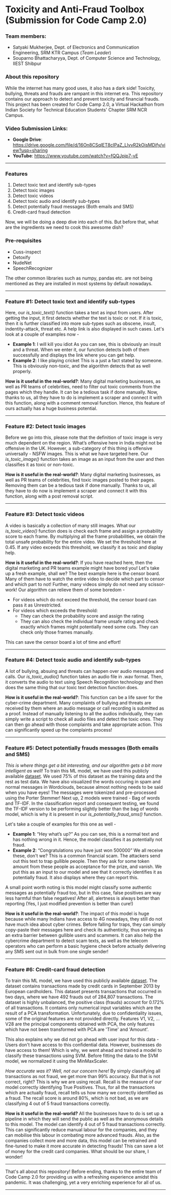 # Toxicity and Anti-Fraud Toolbox (Submission for Code Camp 2.0)
### **Team members**:
* Satyaki Mukherjee, Dept. of Electronics and Communication Engineering, SRM KTR Campus (*Team Leader*)
* Souparno Bhattacharyya, Dept. of Computer Science and Technology, IIEST Shibpur
### **About this repository**
While the internet has many good uses, it also has a dark side! Toxicity, bullying, threats and frauds are rampant in this internet era. This repository contains our approach to detect and prevent toxicity and financial frauds. This project has been created for Code Camp 2.0, a Virtual Hackathon from Indian Society for Technical Education Students' Chapter SRM NCR Campus.

### **Video Submission Links**:
* **Google Drive**: https://drive.google.com/file/d/16On8CSqIET8cIPaZ_LlvvR2kOisMDify/view?usp=sharing
* **YouTube**: https://www.youtube.com/watch?v=fQQJpjp7-vE

---
### **Features**
1. Detect toxic text and identify sub-types
2. Detect toxic images
3. Detect toxic videos
4. Detect toxic audio and identify sub-types
5. Detect potentially fraud messages (Both emails and SMS)
6. Credit-card fraud detection

Now, we will be doing a deep dive into each of this. But before that, what are the ingredients we need to cook this awesome dish?

### Pre-requisites
* Cuss-inspect
* Detoxify
* NudeNet
* SpeechRecognizer

The other common libraries such as numpy, pandas etc. are not being mentioned as they are installed in most systems by default nowadays.

---
### **Feature #1: Detect toxic text and identify sub-types**
Here, our *is_toxic_text()* function takes a text as input from users. After getting the input, it first detects whether the text is toxic or not. If it is toxic, then it is further classified into more sub-types such as obscene, insult, indentity-attack, threat etc. A help link is also displayed in such cases.
Let's look at a couple of examples now - 
* **Example 1**: I will kill you idiot
As you can see, this is obviously an insult and a threat. When we enter it, our function detects both of them successfully and displays the link where you can get help.
* **Example 2**: I like playing cricket
This is a just a fact stated by someone. This is obviously non-toxic, and the algorithm detects that as well properly.

**How is it useful in the real-world?**: Many digital marketing businesses, as well as PR teams of celebrities, need to filter out toxic comments from the pages which they handle. It can be a tedious task if done manually. Now, thanks to us, all they have to do is implement a scraper and connect it with this function, along with a comment removal function. Hence, this feature of ours actually has a huge business potential.

---
### **Feature #2: Detect toxic images**
Before we go into this, please note that the definition of toxic image is very much dependent on the region. What’s offensive here in India might not be offensive in the UK. However, a sub-category of this thing is offensive universally - NSFW images. This is what we have targeted here.
Our *is_toxic_image()* function takes an image as an input from the user and then classifies it as toxic or non-toxic.

**How is it useful in the real-world?**: Many digital marketing businesses, as well as PR teams of celebrities, find toxic images posted to their pages. Removing them can be a tedious task if done manually. Thanks to us, all they have to do now is implement a scraper and connect it with this function, along with a post removal script. 

---
### **Feature #3: Detect toxic videos**
A video is basically a collection of many still images. What our *is_toxic_video()* function does is check each frame and assign a probability score to each frame. By multiplying all the frame probabilities, we obtain the total unsafe probability for the entire video. We set the threshold here at 0.45. If any video exceeds this threshold, we classify it as toxic and display help. 

**How is it useful in the real-world?**: If you have reached here, then the digital marketing and PR teams example might have bored you! Let's take up a fresh example, shall we?
The best example here is the censor board. Many of them have to watch the entire video to decide which part to censor and which part to not! Further, many videos simply do not need any scissor-work!
Our algorithm can relieve them of some boredom -
* For videos which do not exceed the threshold, the censor board can pass it as Unrestricted.
* For videos which exceeds the threshold:
    * They can check the probability score and assign the rating
     * They can also check the individual frame unsafe rating and check exactly which frames might potentially need some cuts. They can check only those frames manually.

This can save the censor board a lot of time and effort!

---
### **Feature #4: Detect toxic audio and identify sub-types**
A lot of bullying, absuing and threats can happen over audio messages and calls. Our *is_toxic_audio()* function takes an audio file in .wav format. Then, it converts the audio to text using Speech Recognition technology and then does the same thing that our toxic text detection function does.

**How is it useful in the real-world?**: This function can be a life saver for the cyber-crime department. Many complaints of bullying and threats are received by them where an audio message or call recording is submitted as a proof. Instead of manually listening to all the audios individually, they can simply write a script to check all audio files and detect the toxic ones. They can then go ahead with those complaints and take appropriate action. This can significantly speed up the complaints process!

---
### **Feature #5: Detect potentially frauds messages (Both emails and SMS)**
*This is where things get a bit interesting, and our algorithm gets a bit more intelligent as well!*
To train this ML model, we have used this publicly available [dataset](https://www.kaggle.com/uciml/sms-spam-collection-dataset/).
We used 75% of this dataset as the training data and the rest as test data. We have also visualized the words occuring in spam and normal messages in Wordclouds, because almost nothing needs to be said when you have eyes!
The messages were tokenized and pre-processed using the Porter Stemmer! Next up, 2 models were trained - Bag of words and TF-IDF.
In the classification report and consequent testing, we found the TF-IDF version to be performing slightly better than the bag of words model, which is why it is present in our *is_potentially_fraud_sms()* function.

Let's take a couple of examples for this one as well -
* **Example 1**: “Hey what’s up?”
As you can see, this is a normal text and has nothing wrong in it. Hence, the model classifies it as potentially not fraud.
* **Example 2**: “Congratulations you have just won 500000”
We all receive these, don't we? This is a common financial scam. The attackers send out this text to trap gullible people. Then they ask for some token amount from these people as acceptance for the prize, and vanish. 
We put this as an input to our model and see that it correctly identifies it as potentially fraud. It also displays where they can report this.

A small point worth noting is this model might classify some authentic messages as potentially fraud too, but in this case, false positives are way less harmful than false negatives! After all, alertness is always better than reporting (Yes, I just modified prevention is better than cure!)

**How is it useful in the real-world?**: The impact of this model is huge because while many Indians have access to 4G nowadays, they still do not have much idea about cyber crimes. Before falling for traps, they can simply copy-paste their messages here and check its authenticity, thus serving as an extra barrier between gullible users and scammers. It can also help the cybercrime department to detect scam texts, as well as the telecom operators who can perform a basic hygiene check before actually delivering any SMS sent out in bulk from one single sender!

---
### **Feature #6: Credit-card fraud detection**
To train this ML model, we have used this publicly available [dataset](https://www.kaggle.com/mlg-ulb/creditcardfraud).
The dataset contains transactions made by credit cards in September 2013 by European cardholders.
This dataset presents transactions that occurred in two days, where we have 492 frauds out of 284,807 transactions. The dataset is highly unbalanced, the positive class (frauds) account for 0.172% of all transactions.
It contains only numerical input variables which are the result of a PCA transformation. Unfortunately, due to confidentiality issues, some of the original features are not provided directly. Features V1, V2, … V28 are the principal components obtained with PCA, the only features which have not been transformed with PCA are 'Time' and 'Amount'.

This also explains why we did not go ahead with user input for this data - Users don't have access to this confidential data. However, businesses do have access to them! Which is why, we went ahead and trained a model to classify these transactions using SVM. Before fitting the data to the SVM model, we normalized it using the MinMaxScaler.

*How accurate was it? Well, not our concern here!* By simply classifying all transactions as not fraud, we get more than 99% accuracy. But that is not correct, right? This is why we are using recall. Recall is the measure of our model correctly identifying True Positives. Thus, for all the transactions which are actually fraud, recall tells us how many we correctly identified as a fraud. The recall score is around 80%, which is not bad, as we are classifying 4 out of 5 fraud transactions correctly.


**How is it useful in the real-world?** All the businesses have to do is set up a pipeline in which they will send the public as well as the anonymous details to this model. The model can identify 4 out of 5 fraud transactions correctly. This can significantly reduce manual labour for the companies, and they can mobilise this labour in combating more advanced frauds. Also, as the companies collect more and more data, this model can be retrained and fine-tuned to make it more accurate in detecting frauds! This can save a lot of money for the credit card companies. What should be our share, I wonder!

---
That's all about this repository!
Before ending, thanks to the entire team of Code Camp 2.0 for providing us with a refreshing experience amidst this pandemic. It was challenging, yet a very enriching experience for all of us.

---
